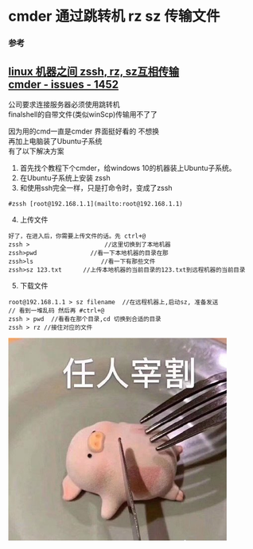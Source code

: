 # cmder 通过跳转机 rz sz 传输文件  

### 参考    
[linux 机器之间 zssh, rz, sz互相传输](https://www.cnblogs.com/strikebone/p/3454679.html)    
[cmder - issues - 1452](https://github.com/cmderdev/cmder/issues/1452)    
---    
    
公司要求连接服务器必须使用跳转机    
finalshell的自带文件(类似winScp)传输用不了了    
    
因为用的cmd一直是cmder 界面挺好看的 不想换    
再加上电脑装了Ubuntu子系统    
有了以下解决方案    
    
1. 首先找个教程下个cmder，给windows 10的机器装上Ubuntu子系统。    
2. 在Ubuntu子系统上安装 zssh    
3. 和使用ssh完全一样，只是打命令时，变成了zssh    
```    
#zssh [root@192.168.1.1](mailto:root@192.168.1.1)    
```    
4. 上传文件    
```    
好了，在进入后，你需要上传文件的话。先 ctrl+@    
zssh >                     //这里切换到了本地机器    
zssh>pwd               //看一下本地机器的目录在那    
zssh>ls                   //看一下有那些文件    
zssh>sz 123.txt      //上传本地机器的当前目录的123.txt到远程机器的当前目录    
```    
5. 下载文件    
```    
root@192.168.1.1 > sz filename  //在远程机器上,启动sz, 准备发送    
// 看到一堆乱码 然后再 #ctrl+@    
zssh > pwd  //看看在那个目录,cd 切换到合适的目录    
zssh > rz //接住对应的文件    
```    
    
    
![11](..\images\7485616-eefd1a0ed5fef397.png)    
    
    
    
    
    

